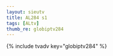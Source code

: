 ```yaml
--- 
layout: sieutv
title: AL284 s1
tags: [ALtv]
thumb_re: globiptv284
---
```

{% include tvadv key="globiptv284" %} 
